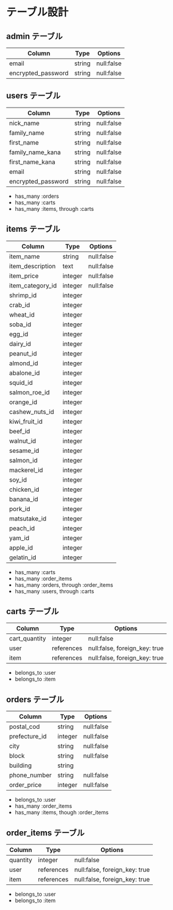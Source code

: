 # テーブル設計

## admin テーブル

|Column              |Type    |Options        |
|--------------------|--------|---------------|
| email              | string | null:false    |
| encrypted_password | string | null:false    |


## users テーブル

|Column              |Type    |Options        |
|--------------------|--------|---------------|
| nick_name          | string | null:false    |
| family_name        | string | null:false    |
| first_name         | string | null:false    |
| family_name_kana   | string | null:false    |
| first_name_kana    | string | null:false    |
| email              | string | null:false    |
| encrypted_password | string | null:false    |

- has_many :orders
- has_many :carts
- has_many :items, through :carts

## items テーブル

|Column              |Type     |Options        |
|--------------------|-------- |---------------|
| item_name          | string  | null:false    |
| item_description   | text    | null:false    |
| item_price         | integer | null:false    |
| item_category_id   | integer | null:false    |
| shrimp_id          | integer |               |
| crab_id            | integer |               |
| wheat_id           | integer |               |
| soba_id            | integer |               |
| egg_id             | integer |               |
| dairy_id           | integer |               |
| peanut_id          | integer |               |
| almond_id          | integer |               |
| abalone_id         | integer |               |
| squid_id           | integer |               |
| salmon_roe_id      | integer |               |
| orange_id          | integer |               |
| cashew_nuts_id     | integer |               |
| kiwi_fruit_id      | integer |               |
| beef_id            | integer |               |
| walnut_id          | integer |               |
| sesame_id          | integer |               |
| salmon_id          | integer |               |
| mackerel_id        | integer |               |
| soy_id             | integer |               |
| chicken_id         | integer |               |
| banana_id          | integer |               |
| pork_id            | integer |               |
| matsutake_id       | integer |               |
| peach_id           | integer |               |
| yam_id             | integer |               |
| apple_id           | integer |               |
| gelatin_id         | integer |               |

- has_many :carts
- has_many :order_items
- has_many :orders, through :order_items
- has_many :users, through :carts

## carts テーブル

|Column          |Type        |Options                        |
|----------------|------------|-------------------------------|
| cart_quantity  | integer    | null:false                    |
| user           | references | null:false, foreign_key: true |
| item           | references | null:false, foreign_key: true |

- belongs_to :user
- belongs_to :item

## orders テーブル

|Column              |Type     |Options        |
|--------------------|-------- |---------------|
| postal_cod         | string  | null:false    |
| prefecture_id      | integer | null:false    |
| city               | string  | null:false    |
| block              | string  | null:false    |
| building           | string  |               |
| phone_number       | string  | null:false    |
| order_price        | integer | null:false    |

- belongs_to :user
- has_many :order_items
- has_many :items, though :order_items

## order_items テーブル

|Column    |Type        |Options                        |
|----------|------------|-------------------------------|
| quantity | integer    | null:false                    |
| user     | references | null:false, foreign_key: true |
| item     | references | null:false, foreign_key: true |

- belongs_to :user
- belongs_to :item

